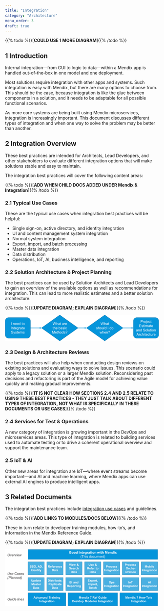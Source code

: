 ```yaml
---
title: "Integration"
category: "Architecture"
menu_order: 3
draft: true
---
```


{{% todo %}}[**COULD USE 1 MORE DIAGRAM**]{{% /todo %}}

## 1 Introduction

Internal integration—from GUI to logic to data—within a Mendix app is handled out-of-the-box in one model and one deployment.

Most solutions require integration with other apps and systems. Such integration is easy with Mendix, but there are many options to choose from. This should be the case, because integration is like the glue between components in a solution, and it needs to be adaptable for all possible functional scenarios.

As more core systems are being built using Mendix microservices, integration is increasingly important. This document discusses different types of integration and when one way to solve the problem may be better than another.

## 2 Integration Overview

These best practices are intended for Architects, Lead Developers, and other stakeholders to evaluate different integration options that will make solutions stable and easy to maintain.

The integration best practices will cover the following content areas:

{{% todo %}}[**ADD WHEN CHILD DOCS ADDED UNDER Mendix & Integration**]{{% /todo %}}

### 2.1 Typical Use Cases

These are the typical use cases when integration best practices will be helpful:

* Single sign-on, active directory, and identity integration
* UI and content management system integration
* Normal system integration
* [Export, import, and batch processing](export-import-batch)
* Master data integration
* Data distribution
* Operations, IoT, AI, business intelligence, and reporting

### 2.2 Solution Architecture & Project Planning

The best practices can be used by Solution Architects and Lead Developers to gain an overview of the available options as well as recommendations for integration. This can lead to more realistic estimates and a better solution architecture.

{{% todo %}}[**UPDATE DIAGRAM; EXPLAIN DIAGRAM**]{{% /todo %}}

![](attachments/integration-overview/solution-architecture.png)

### 2.3 Design & Architecture Reviews

The best practices will also help when conducting design reviews on existing solutions and evaluating ways to solve issues. This scenario could apply to a legacy solution or a larger Mendix solution. Reconsidering past decisions and refactoring is part of the Agile model for achieving value quickly and making gradual improvements.

{{% todo %}}[**IT IS NOT CLEAR HOW SECTIONS 2.4 AND 2.5 RELATE TO USING THESE BEST PRACTICES - THEY JUST TALK ABOUT DIFFERENT TYPES OF INTEGRATION, NOT WHAT IS SPECIFICALLY IN THESE DOCUMENTS OR USE CASES**]{{% /todo %}}

### 2.4 Services for Test & Operations

A new category of integration is growing important in the DevOps and microservices areas. This type of integration is related to building services used to automate testing or to drive a coherent operational overview and support the maintenance team.

### 2.5 IoT & AI

Other new areas for integration are IoT—where event streams become important—and AI and
machine learning, where Mendix apps can use external AI engines to produce intelligent apps.

## 3 Related Documents

The integration best practices include [integration use cases](integration-use-cases) and guidelines. 

{{% todo %}}[**ADD LINKS TO MODULES/DOCS BELOW**]{{% /todo %}}

These in turn relate to developer training modules, how-to’s, and information in the Mendix Reference Guide.

{{% todo %}}[**UPDATE DIAGRAM; EXPLAIN DIAGRAM**]{{% /todo %}}

![](attachments/integration-overview/integration-related-documents.png)
